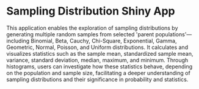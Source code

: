 # Sampling Distribution Shiny App

This application enables the exploration of sampling distributions by generating 
multiple random samples from selected 'parent populations'—including Binomial, 
Beta, Cauchy, Chi-Square, Exponential, Gamma, Geometric, Normal, Poisson, and 
Uniform distributions. It calculates and visualizes statistics such as the sample 
mean, standardized sample mean, variance, standard deviation, median, maximum, and 
minimum. Through histograms, users can investigate how these statistics behave, 
depending on the population and sample size, facilitating a deeper understanding 
of sampling distributions and their significance in probability and statistics.


